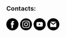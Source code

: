### Contacts:

[<img src="assets/facebook.png" width=32 height=32>](https://www.facebook.com/rrr20020910/)
[<img src="assets/instagram.png" width=32 height=32>](https://www.instagram.com/rrr20020910/)
[<img src="assets/youtube.png" width=32 height=32>](https://www.youtube.com/channel/UC0paq2f57f0HeH4zA5XT9vw)
[<img src="assets/gmail.png" width=32 height=32>](mailto:rrr20020910@gmail.com)